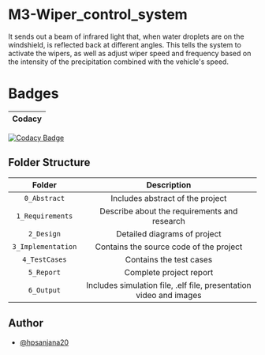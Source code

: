 # M3-Wiper_control_system
It sends out a beam of infrared light that, when water droplets are on the windshield, is reflected back at different angles. This tells the system to activate the wipers, as well as adjust wiper speed and frequency based on the intensity of the precipitation combined with the vehicle's speed.

# Badges
|Codacy|
|:--:|
[![Codacy Badge](https://app.codacy.com/project/badge/Grade/9f5c1751b343406f8d58bc7ba4eddac7)](https://www.codacy.com/gh/hpsanjana20/M3-Wiper_control_system/dashboard?utm_source=github.com&amp;utm_medium=referral&amp;utm_content=hpsanjana20/M3-Wiper_control_system&amp;utm_campaign=Badge_Grade)

## Folder Structure
|Folder|Description|
|:--:|:--:|
|`0_Abstract`| Includes abstract of the project|
|`1_Requirements`| Describe about the requirements and research|
|`2_Design`| Detailed diagrams of project|
|`3_Implementation`| Contains the source code of the project|
|`4_TestCases`| Contains the test cases|
|`5_Report`| Complete project report|
|`6_Output`| Includes simulation file, .elf file, presentation video and images|


## Author
- [@hpsanjana20](https://github.com/hpsanjana20)
